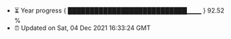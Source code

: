 - ⏳ Year progress { ███████████████████████████▁▁▁ } 92.52 %
- ⏰ Updated on Sat, 04 Dec 2021 16:33:24 GMT

